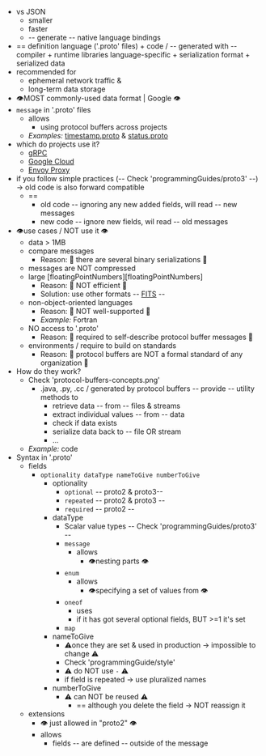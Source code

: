 * vs JSON
  * smaller
  * faster
  * -- generate -- native language bindings
* == definition language ('.proto' files) + code / -- generated with -- compiler + runtime libraries language-specific + serialization format + serialized data
* recommended for
  * ephemeral network traffic &
  * long-term data storage
* 👁️MOST commonly-used data format | Google 👁️
* `message` in '.proto' files
  * allows
    * using protocol buffers across projects
  * _Examples:_ [timestamp.proto](https://github.com/protocolbuffers/protobuf/blob/main/src/google/protobuf/timestamp.proto) & [status.proto](https://github.com/googleapis/googleapis/blob/master/google/rpc/status.proto)
* which do projects use it?
  * [gRPC](https://grpc.io)
  * [Google Cloud](https://cloud.google.com)
  * [Envoy Proxy](https://www.envoyproxy.io)
* if you follow simple practices (-- Check 'programmingGuides/proto3' --) -> old code is also forward compatible
  * ==
    * old code -- ignoring any new added fields, will read -- new messages
    * new code -- ignore new fields, wil read -- old messages
* 👁️use cases / NOT use it 👁️
  * data > 1MB
  * compare messages
    * Reason: 🧠 there are several binary serializations  🧠
  * messages are NOT compressed
  * large [floatingPointNumbers][floatingPointNumbers]
    * Reason: 🧠 NOT efficient 🧠
    * Solution: use other formats -- [FITS](https://en.wikipedia.org/wiki/FITS) --
  * non-object-oriented languages
    * Reason: 🧠 NOT well-supported 🧠
    * _Example:_ Fortran
  * NO access to '.proto'
    * Reason: 🧠 required to self-describe protocol buffer messages 🧠
  * environments / require to build on standards
    * Reason: 🧠 protocol buffers are NOT a formal standard of any organization 🧠
* How do they work?
  * Check 'protocol-buffers-concepts.png'
    * .java, .py, .cc / generated by protocol buffers -- provide -- utility methods to
      * retrieve data -- from -- files & streams
      * extract individual values -- from -- data
      * check if data exists
      * serialize data back to -- file OR stream
      * ...
  * _Example:_ code
* Syntax in '.proto'
  * fields
    * `optionality dataType nameToGive numberToGive`
      * optionality
        * `optional`  -- proto2 & proto3--
        * `repeated` -- proto2 & proto3 --
        * `required` -- proto2 --
      * dataType 
        * Scalar value types -- Check 'programmingGuides/proto3' --
        * `message`
          * allows
            * 👁nesting parts 👁
        * `enum`
          * allows
            * 👁specifying a set of values from 👁
        * `oneof`
          * uses
          * if it has got several optional fields, BUT >=1 it's set
        * `map`
      * nameToGive
        * ⚠️once they are set & used in production -> impossible to change ⚠️
        * Check 'programmingGuide/style'
        * ⚠️ do NOT use `-` ⚠️
        * if field is repeated -> use pluralized names
      * numberToGive
        * ⚠️ can NOT be reused ⚠️
          * == although you delete the field -> NOT reassign it
  * extensions
    * 👁 just allowed in "proto2" 👁
    * allows
      * fields -- are defined -- outside of the message
